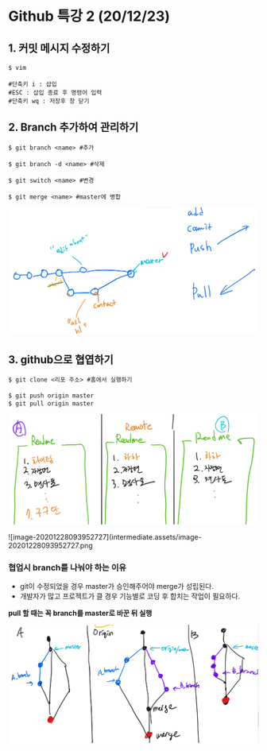 # Github 특강 2 (20/12/23)

## 1. 커밋 메시지 수정하기

```
$ vim

#단축키 i : 삽입
#ESC : 삽입 종료 후 명령어 입력
#단축키 wq : 저장후 창 닫기
```



## 2. Branch 추가하여 관리하기

```
$ git branch <name> #추가

$ git branch -d <name> #삭제

$ git switch <name> #변경

$ git merge <name> #master에 병합
```

![image-20201228101617166](intermediate.assets/image-20201228101617166.png)





## 3. github으로 협엽하기

```
$ git clone <리포 주소> #홈에서 실행하기

$ git push origin master
$ git pull origin master 
```

![image-20201228093929266](intermediate.assets/image-20201228093929266.png)

![image-20201228093952727](intermediate.assets/image-20201228093952727.png



### 협업시 branch를 나눠야 하는 이유

- git이 수정되었을 경우 master가 승인해주어야 merge가 성립된다.
- 개발자가 많고 프로젝트가 클 경우 기능별로 코딩 후 합치는 작업이 필요하다.



**pull 할 때는 꼭 branch를 master로 바꾼 뒤 실행**



![image-20201228094047187](intermediate.assets/image-20201228094047187.png)
